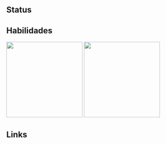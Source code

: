 ## Status


## Habilidades
<div>
  <img height="200em" src="https://github-readme-stats.vercel.app/api/top-langs/?username=Luizfnds&langs_count=3&theme=midnight-purple&hide_"/>
  <img height="200em" src="https://github-readme-streak-stats.herokuapp.com/?user=Luizfnds"/>
</div>

## Links

